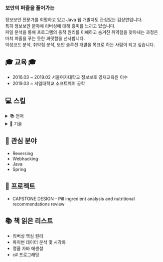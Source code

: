 <h3 class="heading-element" dir="auto">보안의 퍼즐을 풀어가는</h3>
정보보안 전문가를 희망하고 있고 Java 웹 개발자도 관심있는 김상연입니다.<br>
특히 정보보안 분야에 리버싱에 대해 흥미를 느끼고 있습니다.<br>
파일 분석을 통해 프로그램의 동작 원리를 이해하고 숨겨진 취약점을 찾아내는 과정은 마치 퍼즐을 푸는 듯한 짜릿함을 선사합니다.<br>
악성코드 분석, 취약점 분석, 보안 솔루션 개발을 목표로 하는 사람이 되고 싶습니다.


## 🎓 교육 🎓
* 2016.03 ~ 2019.02 서울여자대학교 정보보호 영재교육원 이수
* 2019.03 ~ 서일대학교 소프트웨어 공학

## 💻 스킬
<details>
<summary>📚 언어 </summary>

[![Java](https://img.shields.io/badge/Java-007396?style=for-the-badge&logo=java&logoColor=white)](https://velog.io/@m0ng/posts?tag=Java-Note)
[![C#](https://img.shields.io/badge/C%23-239120?style=for-the-badge&logo=c-sharp&logoColor=white)](https://velog.io/@m0ng/posts)
[![Assembly](https://img.shields.io/badge/Assembly-000000?style=for-the-badge&logo=gnubash&logoColor=white)](https://velog.io/@m0ng/posts?tag=reversing)

</details>

<details>
<summary>🧰 기술 </summary>

[![Spring](https://img.shields.io/badge/Spring-6DB33F?style=for-the-badge&logo=spring&logoColor=white)](https://velog.io/@m0ng/posts) 
[![Node.js](https://img.shields.io/badge/Node.js-339933?style=for-the-badge&logo=node.js&logoColor=white)](https://velog.io/@m0ng/posts)

</details>

## 🔎 관심 분야
* Reversing
* Webhacking
* Java
* Spring

## 📁 프로젝트
* CAPSTONE DESIGN - Pill ingredient analysis and nutritional recommendations review

## 📚 책 읽은 리스트
* 리버싱 핵심 원리
* 파이썬 데이터 분석 및 시각화
* 명품 자바 에센셜
* c# 프로그래밍

